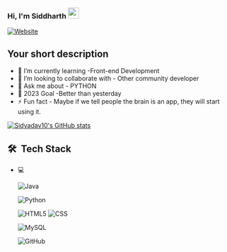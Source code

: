 ### Hi, I'm Siddharth <img src="https://media.giphy.com/media/hvRJCLFzcasrR4ia7z/giphy.gif" width="25px">
[![Website](https://img.shields.io/badge/Text-Text-green?style=flat-square)](https://google.com)

## Your short description
- 🌱 I’m currently learning -Front-end Development 
- 👯 I’m looking to collaborate with - Other community developer 
- 💬 Ask me about - PYTHON
- 🥅 2023 Goal -Better than yesterday
- ⚡ Fun fact - Maybe if we tell people the brain is an app, they will start using it.

[![Sidyadav10's GitHub stats](https://github-readme-stats.vercel.app/api?username=sidyadav10&show_icons=true&theme=dracula)](https://github.com/sidaydav10/github-readme-stats)



## 🛠 &nbsp;Tech Stack

- 💻 &nbsp;
 
  ![Java](https://img.shields.io/badge/-Java-333333?style=flat&logo=Java&logoColor=007396)
  
  ![Python](https://img.shields.io/badge/-Python-333333?style=flat&logo=python)
 
  ![HTML5](https://img.shields.io/badge/-HTML5-333333?style=flat&logo=HTML5)
  ![CSS](https://img.shields.io/badge/-CSS-333333?style=flat&logo=CSS3&logoColor=1572B6)
  
  ![MySQL](https://img.shields.io/badge/-MySQL-333333?style=flat&logo=mysql)
 
  ![GitHub](https://img.shields.io/badge/-GitHub-333333?style=flat&logo=github)












